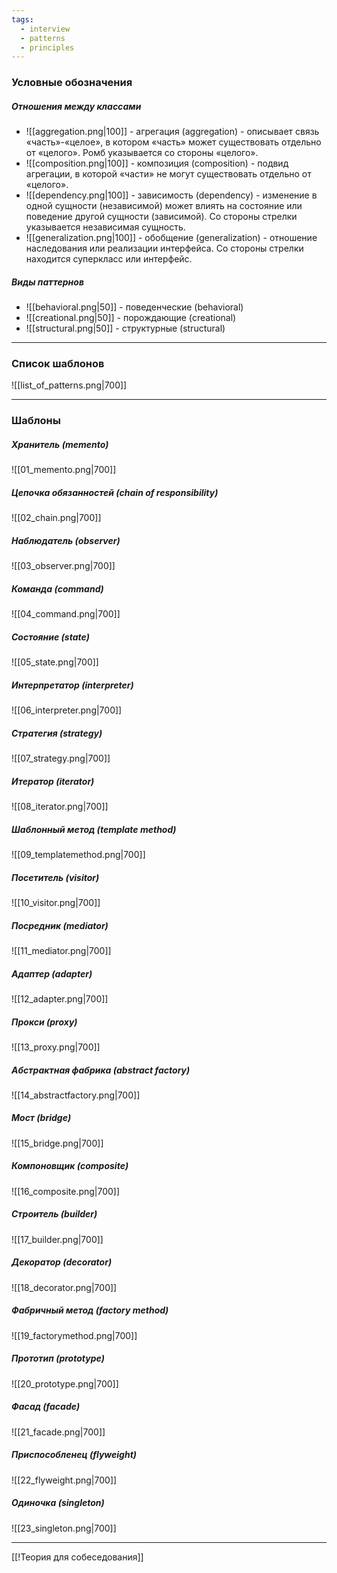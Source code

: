 ```yaml
---
tags:
  - interview
  - patterns
  - principles
---
```

### Условные обозначения

##### Отношения между классами

- ![[aggregation.png|100]] - агрегация (aggregation) - описывает связь «часть»-«целое», в котором «часть» может существовать отдельно от «целого». Ромб указывается со стороны «целого».
- ![[composition.png|100]] - композиция (composition) - подвид агрегации, в которой «части» не могут существовать отдельно от «целого».
- ![[dependency.png|100]] - зависимость (dependency) - изменение в одной сущности (независимой) может влиять на состояние или поведение другой сущности (зависимой). Со стороны стрелки указывается независимая сущность.
- ![[generalization.png|100]] - обобщение (generalization) - отношение наследования или реализации интерфейса. Со стороны стрелки находится суперкласс или интерфейс.

##### Виды паттернов

- ![[behavioral.png|50]] - поведенческие (behavioral)
- ![[creational.png|50]] - порождающие (creational)
- ![[structural.png|50]] - структурные (structural)

---

### Список шаблонов

![[list_of_patterns.png|700]]

---

### Шаблоны

##### Хранитель (memento)
![[01_memento.png|700]]

##### Цепочка обязанностей (chain of responsibility)
![[02_chain.png|700]]

##### Наблюдатель (observer)
![[03_observer.png|700]]

##### Команда (command)
![[04_command.png|700]]

##### Состояние (state)
![[05_state.png|700]]

##### Интерпретатор (interpreter)
![[06_interpreter.png|700]]

##### Стратегия (strategy)
![[07_strategy.png|700]]

##### Итератор (iterator)
![[08_iterator.png|700]]

##### Шаблонный метод (template method)
![[09_templatemethod.png|700]]

##### Посетитель (visitor)
![[10_visitor.png|700]]

##### Посредник (mediator)
![[11_mediator.png|700]]

##### Адаптер (adapter)
![[12_adapter.png|700]]

##### Прокси (proxy)
![[13_proxy.png|700]]

##### Абстрактная фабрика (abstract factory)
![[14_abstractfactory.png|700]]

##### Мост (bridge)
![[15_bridge.png|700]]

##### Компоновщик (composite)
![[16_composite.png|700]]

##### Строитель (builder)
![[17_builder.png|700]]

##### Декоратор (decorator)
![[18_decorator.png|700]]

##### Фабричный метод (factory method)
![[19_factorymethod.png|700]]

##### Прототип (prototype)
![[20_prototype.png|700]]

##### Фасад (facade)
![[21_facade.png|700]]

##### Приспособленец (flyweight)
![[22_flyweight.png|700]]

##### Одиночка (singleton)
![[23_singleton.png|700]]

---

[[!Теория для собеседования]]